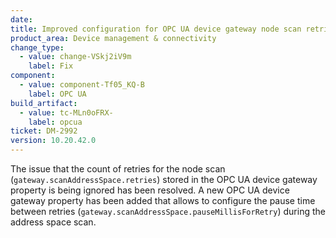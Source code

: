 ```yaml
---
date:
title: Improved configuration for OPC UA device gateway node scan retries
product_area: Device management & connectivity
change_type:
  - value: change-VSkj2iV9m
    label: Fix
component:
  - value: component-Tf05_KQ-B
    label: OPC UA
build_artifact:
  - value: tc-MLn0oFRX-
    label: opcua
ticket: DM-2992
version: 10.20.42.0
---
```

The issue that the count of retries for the node scan (`gateway.scanAddressSpace.retries`) stored in the OPC UA device gateway property is being ignored has been resolved.
A new OPC UA device gateway property has been added that allows to configure the pause time between retries (`gateway.scanAddressSpace.pauseMillisForRetry`) during the address space scan.